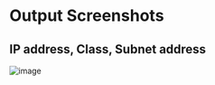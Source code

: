 # Output Screenshots

## IP address, Class, Subnet address

![image](https://github.com/mohitdhatrak/Sem4-pracs/assets/91209576/fe67a1b5-4abf-42f9-a3e1-dabd613d01d6)
